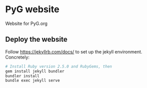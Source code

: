 # PyG website
 Website for PyG.org
## Deploy the website

Follow https://jekyllrb.com/docs/ to set up the jekyll environment. Concretely:

```bash
# Install Ruby version 2.5.0 and RubyGems, then
gem install jekyll bundler
bundler install
bundle exec jekyll serve
```